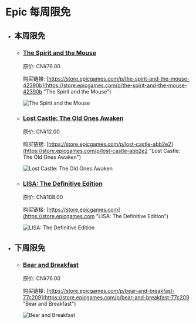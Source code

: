 # Epic 每周限免

- ## 本周限免


  - ### [The Spirit and the Mouse](https://store.epicgames.com/p/the-spirit-and-the-mouse-42390b "The Spirit and the Mouse")

    原价: CN¥76.00

    购买链接: [https://store.epicgames.com/p/the-spirit-and-the-mouse-42390b](https://store.epicgames.com/p/the-spirit-and-the-mouse-42390b "The Spirit and the Mouse")

    ![The Spirit and the Mouse](https://cdn1.epicgames.com/spt-assets/836b235a73124dff93ad3f6ec12dbaeb/the-spirit-and-the-mouse-offer-ldey6.jpg)


  - ### [Lost Castle: The Old Ones Awaken](https://store.epicgames.com/p/lost-castle-abb2e2 "Lost Castle: The Old Ones Awaken")

    原价: CN¥12.00

    购买链接: [https://store.epicgames.com/p/lost-castle-abb2e2](https://store.epicgames.com/p/lost-castle-abb2e2 "Lost Castle: The Old Ones Awaken")

    ![Lost Castle: The Old Ones Awaken](https://cdn1.epicgames.com/spt-assets/a6d76157ad884f2c9aa470b30da9e2ff/lost-castle-r390n.png)


  - ### [LISA: The Definitive Edition](https://store.epicgames.com "LISA: The Definitive Edition")

    原价: CN¥108.00

    购买链接: [https://store.epicgames.com](https://store.epicgames.com "LISA: The Definitive Edition")

    ![LISA: The Definitive Edition](https://cdn1.epicgames.com/offer/ca3a9d16d131478c97fd56c138a6511a/EGS_LISATheDefinitiveEdition_DingalingProductions_Bundles_S1_2560x1440-55b66eb2046507e58eac435c21331bd5)


- ## 下周限免


  - ### [Bear and Breakfast](https://store.epicgames.com/p/bear-and-breakfast-77c209 "Bear and Breakfast")

    原价: CN¥76.00

    购买链接: [https://store.epicgames.com/p/bear-and-breakfast-77c209](https://store.epicgames.com/p/bear-and-breakfast-77c209 "Bear and Breakfast")

    ![Bear and Breakfast](https://cdn1.epicgames.com/spt-assets/9f8b082e3cf84425be6aa563f0ddc2a0/bear-and-breakfast-offer-1ck44.jpg)


